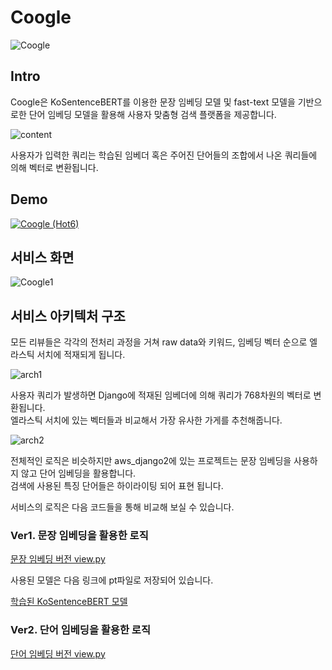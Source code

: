 # Coogle

![Coogle](https://user-images.githubusercontent.com/23492454/114344653-2f41a700-9b9b-11eb-8bb3-c2113474a4e1.png)

## Intro

Coogle은 KoSentenceBERT를 이용한 문장 임베딩 모델 및 fast-text 모델을 기반으로한 단어 임베딩 모델을 활용해 사용자 맞춤형 검색 플랫폼을 제공합니다.  

![content](https://user-images.githubusercontent.com/23492454/114344794-6ca63480-9b9b-11eb-89e9-f86b187c63bd.png)

사용자가 입력한 쿼리는 학습된 임베더 혹은 주어진 단어들의 조합에서 나온 쿼리들에 의해 벡터로 변환됩니다.  

## Demo

[![Coogle (Hot6)](https://img.youtube.com/vi/bPQyPWRO200/0.jpg)](https://youtu.be/bPQyPWRO200?t=0s)

## 서비스 화면 

![Coogle1](https://user-images.githubusercontent.com/23492454/114345053-f524d500-9b9b-11eb-9aec-3f8d53a7f825.png)

## 서비스 아키텍처 구조

모든 리뷰들은 각각의 전처리 과정을 거쳐 raw data와 키워드, 임베딩 벡터 순으로 엘라스틱 서치에 적재되게 됩니다.

![arch1](https://user-images.githubusercontent.com/23492454/114344813-77f96000-9b9b-11eb-9b8f-6d0f981cf91b.png)

사용자 쿼리가 발생하면 Django에 적재된 임베더에 의해 쿼리가 768차원의 벡터로 변환됩니다.    
엘라스틱 서치에 있는 벡터들과 비교해서 가장 유사한 가게를 추천해줍니다. 

![arch2](https://user-images.githubusercontent.com/23492454/114344821-792a8d00-9b9b-11eb-91f5-b1899313e51c.png)

전체적인 로직은 비슷하지만 aws\_django2에 있는 프로젝트는 문장 임베딩을 사용하지 않고 단어 임베딩을 활용합니다.  
검색에 사용된 특징 단어들은 하이라이팅 되어 표현 됩니다.  

서비스의 로직은 다음 코드들을 통해 비교해 보실 수 있습니다.  

### Ver1. 문장 임베딩을 활용한 로직

[문장 임베딩 버전 view.py](https://github.com/KDT-Hot6/Coogle/blob/main/aws\_django/webproj/homepage/views.py)

사용된 모델은 다음 링크에 pt파일로 저장되어 있습니다. 

[학습된 KoSentenceBERT 모델](https://github.com/KDT-Hot6/final\_project/tree/main/model/training\_stsbenchmark\_skt\_kobert\_model\_-2021-03-28\_05-25-43\_best)

### Ver2. 단어 임베딩을 활용한 로직

[단어 임베딩 버전 view.py](https://github.com/KDT-Hot6/Coogle/blob/main/aws\_django2/webproj/homepage/views.py)





